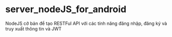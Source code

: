 # server_nodeJS_for_android
NodeJS cở bản để tạo RESTFul API với các tính năng đăng nhập, đăng ký và truy xuất thông tin và JWT

